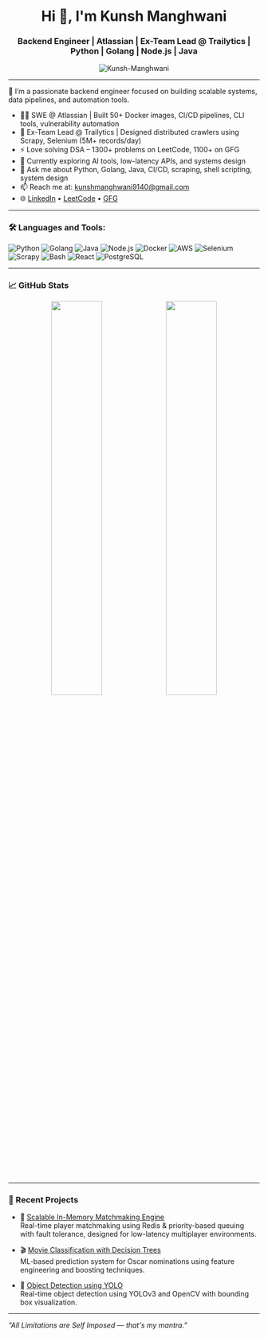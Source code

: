 <h1 align="center">Hi 👋, I'm Kunsh Manghwani</h1>
<h3 align="center">Backend Engineer | Atlassian | Ex-Team Lead @ Trailytics | Python | Golang | Node.js | Java</h3>

<p align="center">
  <img src="https://komarev.com/ghpvc/?username=Kunsh-Manghwani&label=Profile%20views&color=0e75b6&style=flat" alt="Kunsh-Manghwani" />
</p>

---

🚀 I’m a passionate backend engineer focused on building scalable systems, data pipelines, and automation tools.

- 🧑‍💻 SWE @ Atlassian | Built 50+ Docker images, CI/CD pipelines, CLI tools, vulnerability automation
- 🔧 Ex-Team Lead @ Trailytics | Designed distributed crawlers using Scrapy, Selenium (5M+ records/day)
- ⚡ Love solving DSA – 1300+ problems on LeetCode, 1100+ on GFG
- 🔭 Currently exploring AI tools, low-latency APIs, and systems design
- 💬 Ask me about Python, Golang, Java, CI/CD, scraping, shell scripting, system design
- 📫 Reach me at: [kunshmanghwani9140@gmail.com](mailto:kunshmanghwani9140@gmail.com)
- 🌐 [LinkedIn](https://www.linkedin.com/in/kunsh-manghwani-722193190/) • [LeetCode](https://leetcode.com/user8744WJ/) • [GFG](https://auth.geeksforgeeks.org/user/kunshmanghwani/practice/)

---

### 🛠️ Languages and Tools:

![Python](https://img.shields.io/badge/Python-3670A0?style=for-the-badge&logo=python&logoColor=white)
![Golang](https://img.shields.io/badge/Go-00ADD8?style=for-the-badge&logo=go&logoColor=white)
![Java](https://img.shields.io/badge/Java-ED8B00?style=for-the-badge&logo=java&logoColor=white)
![Node.js](https://img.shields.io/badge/Node.js-339933?style=for-the-badge&logo=nodedotjs&logoColor=white)
![Docker](https://img.shields.io/badge/Docker-2496ED?style=for-the-badge&logo=docker&logoColor=white)
![AWS](https://img.shields.io/badge/AWS-FF9900?style=for-the-badge&logo=amazonaws&logoColor=white)
![Selenium](https://img.shields.io/badge/Selenium-43B02A?style=for-the-badge&logo=selenium&logoColor=white)
![Scrapy](https://img.shields.io/badge/Scrapy-000000?style=for-the-badge&logo=python&logoColor=white)
![Bash](https://img.shields.io/badge/Bash-121011?style=for-the-badge&logo=gnu-bash&logoColor=white)
![React](https://img.shields.io/badge/React-20232A?style=for-the-badge&logo=react&logoColor=61DAFB)
![PostgreSQL](https://img.shields.io/badge/PostgreSQL-336791?style=for-the-badge&logo=postgresql&logoColor=white)

---

### 📈 GitHub Stats

<p align="center">
  <img src="https://github-readme-stats.vercel.app/api?username=Kunsh-Manghwani&show_icons=true&theme=radical" width="45%" />
  <img src="https://github-readme-streak-stats.herokuapp.com/?user=Kunsh-Manghwani&theme=radical" width="45%" />
</p>

---

### 🧠 Recent Projects

- 🧩 [Scalable In-Memory Matchmaking Engine](https://github.com/Kunsh-Manghwani/Scalable-In-Memory-Matchmaking-Engine)  
  Real-time player matchmaking using Redis & priority-based queuing with fault tolerance, designed for low-latency multiplayer environments.

- 🎬 [Movie Classification with Decision Trees](https://github.com/Kunsh-Manghwani/Movie_Classification-Tree)  
  ML-based prediction system for Oscar nominations using feature engineering and boosting techniques.

- 🧠 [Object Detection using YOLO](https://github.com/Kunsh-Manghwani/Object-Detection-Using-YOLO)  
  Real-time object detection using YOLOv3 and OpenCV with bounding box visualization.

---

_“All Limitations are Self Imposed — that's my mantra.”_
